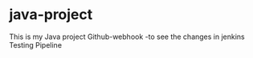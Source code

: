 # java-project
This is my Java project
Github-webhook -to see the changes in jenkins
Testing Pipeline
